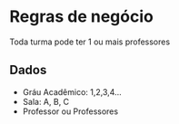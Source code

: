 # Regras de negócio

Toda turma pode ter 1 ou mais professores

## Dados

- Gráu Acadêmico: 1,2,3,4...
- Sala: A, B, C
- Professor ou Professores
